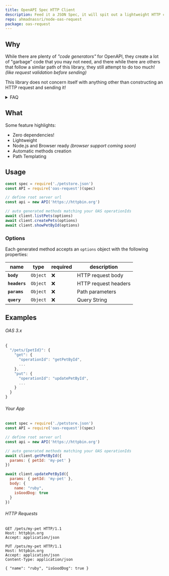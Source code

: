 ```yaml
---
title: OpenAPI Spec HTTP Client
description: Feed it a JSON Spec, it will spit out a lightweight HTTP client!
repo: ahmadnassri/node-oas-request
package: oas-request
---
```


## Why

While there are plenty of _"code generators"_ for OpenAPI, they create a lot of "garbage" code that you may not need,
and there while there are others that follow a similar path of this library, they still attempt to do too much! _(like request validation before sending)_

This library does not concern itself with anything other than constructing an HTTP request and sending it!

<details>
  <summary>FAQ</summary>
  
  - **Why no validation?**  
    You should rely on validation & sanitation at the source of truth: The OpenAPI server itself!

</details>

## What

Some feature highlights:

  - Zero dependencies!
  - Lightweight
  - Node.js and Browser ready _(browser support coming soon)_
  - Automatic methods creation
  - Path Templating

## Usage

```js
const spec = require('./petstore.json')
const API = require('oas-request')(spec)

// define root server url
const api = new API('https://httpbin.org')

// auto generated methods matching your OAS operationIds
await client.listPets(options)
await client.createPets(options)
await client.showPetById(options)
```

### Options

Each generated method accepts an `options` object with the following properties:

| name          | type     | required | description          |
| ------------- | -------- | -------- | -------------------- |
| **`body`**    | `Object` | ❌        | HTTP request body    |
| **`headers`** | `Object` | ❌        | HTTP request headers |
| **`params`**  | `Object` | ❌        | Path parameters      |
| **`query`**   | `Object` | ❌        | Query String         |

## Examples

###### OAS 3.x

```js
{
  "/pets/{petId}": {
    "get": {
      "operationId": "getPetById",
      ...
    },
    "put": {
      "operationId": "updatePetById",
      ...
    }
  }
}
```

###### Your App

```js
const spec = require('./petstore.json')
const API = require('oas-request')(spec)

// define root server url
const api = new API('https://httpbin.org')

// auto generated methods matching your OAS operationIds
await client.getPetById({
  params: { petId: 'my-pet' }
})

await client.updatePetById({
  params: { petId: 'my-pet' },
  body: {
    name: "ruby",
    isGoodDog: true
  }
})
```

###### HTTP Requests

```http
GET /pets/my-pet HTTP/1.1
Host: httpbin.org
Accept: application/json
```

```http
PUT /pets/my-pet HTTP/1.1
Host: httpbin.org
Accept: application/json
Content-Type: application/json

{ "name": "ruby", "isGoodDog": true }
```
